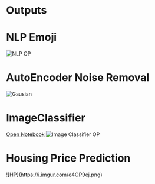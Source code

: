 # Outputs

# NLP Emoji
![NLP OP](https://i.imgur.com/XeD2lNi.png)

# AutoEncoder Noise Removal
![Gausian](https://i.imgur.com/QvcKss0.png)

# ImageClassifier
[Open Notebook](https://github.com/mraniketr/DeepLearningProjects/blob/master/Image%20Classification%20Projects/RGB_Image_Classifier.ipynb)
![Image Classifier OP](https://i.imgur.com/0cmEVjw.png)

# Housing Price Prediction
![HP}(https://i.imgur.com/e4OP9ej.png)
